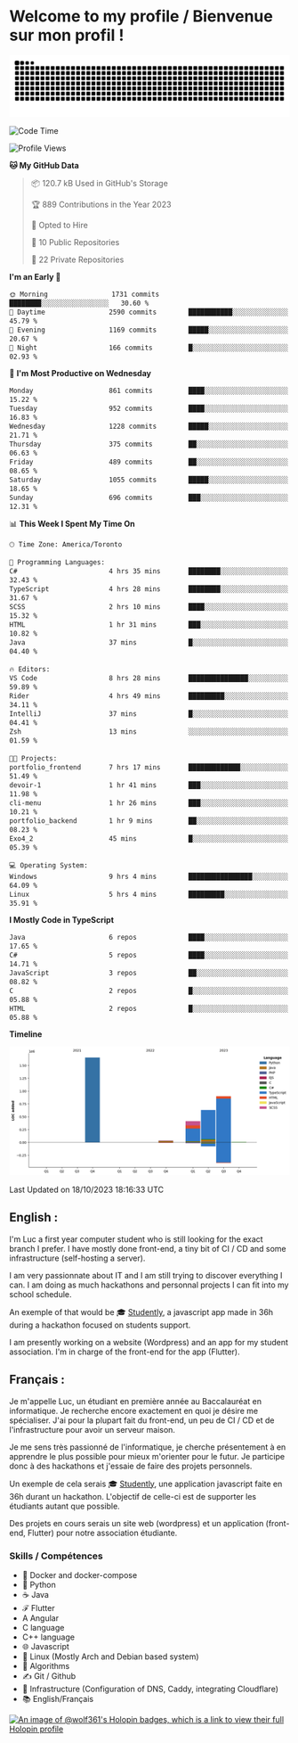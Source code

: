 # Welcome to my profile / Bienvenue sur mon profil !

![snake gif](https://github.com/wolf-361/wolf-361/blob/output/github-contribution-grid-snake.svg)

<!--START_SECTION:waka-->
![Code Time](http://img.shields.io/badge/Code%20Time-412%20hrs%2040%20mins-blue)

![Profile Views](http://img.shields.io/badge/Profile%20Views-0-blue)

**🐱 My GitHub Data** 

> 📦 120.7 kB Used in GitHub's Storage 
 > 
> 🏆 889 Contributions in the Year 2023
 > 
> 💼 Opted to Hire
 > 
> 📜 10 Public Repositories 
 > 
> 🔑 22 Private Repositories 
 > 
**I'm an Early 🐤** 

```text
🌞 Morning                1731 commits        ████████░░░░░░░░░░░░░░░░░   30.60 % 
🌆 Daytime                2590 commits        ███████████░░░░░░░░░░░░░░   45.79 % 
🌃 Evening                1169 commits        █████░░░░░░░░░░░░░░░░░░░░   20.67 % 
🌙 Night                  166 commits         █░░░░░░░░░░░░░░░░░░░░░░░░   02.93 % 
```
📅 **I'm Most Productive on Wednesday** 

```text
Monday                   861 commits         ████░░░░░░░░░░░░░░░░░░░░░   15.22 % 
Tuesday                  952 commits         ████░░░░░░░░░░░░░░░░░░░░░   16.83 % 
Wednesday                1228 commits        █████░░░░░░░░░░░░░░░░░░░░   21.71 % 
Thursday                 375 commits         ██░░░░░░░░░░░░░░░░░░░░░░░   06.63 % 
Friday                   489 commits         ██░░░░░░░░░░░░░░░░░░░░░░░   08.65 % 
Saturday                 1055 commits        █████░░░░░░░░░░░░░░░░░░░░   18.65 % 
Sunday                   696 commits         ███░░░░░░░░░░░░░░░░░░░░░░   12.31 % 
```


📊 **This Week I Spent My Time On** 

```text
🕑︎ Time Zone: America/Toronto

💬 Programming Languages: 
C#                       4 hrs 35 mins       ████████░░░░░░░░░░░░░░░░░   32.43 % 
TypeScript               4 hrs 28 mins       ████████░░░░░░░░░░░░░░░░░   31.67 % 
SCSS                     2 hrs 10 mins       ████░░░░░░░░░░░░░░░░░░░░░   15.32 % 
HTML                     1 hr 31 mins        ███░░░░░░░░░░░░░░░░░░░░░░   10.82 % 
Java                     37 mins             █░░░░░░░░░░░░░░░░░░░░░░░░   04.40 % 

🔥 Editors: 
VS Code                  8 hrs 28 mins       ███████████████░░░░░░░░░░   59.89 % 
Rider                    4 hrs 49 mins       █████████░░░░░░░░░░░░░░░░   34.11 % 
IntelliJ                 37 mins             █░░░░░░░░░░░░░░░░░░░░░░░░   04.41 % 
Zsh                      13 mins             ░░░░░░░░░░░░░░░░░░░░░░░░░   01.59 % 

🐱‍💻 Projects: 
portfolio_frontend       7 hrs 17 mins       █████████████░░░░░░░░░░░░   51.49 % 
devoir-1                 1 hr 41 mins        ███░░░░░░░░░░░░░░░░░░░░░░   11.98 % 
cli-menu                 1 hr 26 mins        ███░░░░░░░░░░░░░░░░░░░░░░   10.21 % 
portfolio_backend        1 hr 9 mins         ██░░░░░░░░░░░░░░░░░░░░░░░   08.23 % 
Exo4_2                   45 mins             █░░░░░░░░░░░░░░░░░░░░░░░░   05.39 % 

💻 Operating System: 
Windows                  9 hrs 4 mins        ████████████████░░░░░░░░░   64.09 % 
Linux                    5 hrs 4 mins        █████████░░░░░░░░░░░░░░░░   35.91 % 
```

**I Mostly Code in TypeScript** 

```text
Java                     6 repos             ████░░░░░░░░░░░░░░░░░░░░░   17.65 % 
C#                       5 repos             ████░░░░░░░░░░░░░░░░░░░░░   14.71 % 
JavaScript               3 repos             ██░░░░░░░░░░░░░░░░░░░░░░░   08.82 % 
C                        2 repos             █░░░░░░░░░░░░░░░░░░░░░░░░   05.88 % 
HTML                     2 repos             █░░░░░░░░░░░░░░░░░░░░░░░░   05.88 % 
```



**Timeline**

![Lines of Code chart](https://raw.githubusercontent.com/wolf-361/wolf-361/main/assets/bar_graph.png)


 Last Updated on 18/10/2023 18:16:33 UTC
<!--END_SECTION:waka-->

## English : 

I'm Luc a first year computer student who is still looking for the exact branch I prefer. I have mostly done front-end, a tiny bit of CI / CD and some infrastructure (self-hosting a server).

I am very passionnate about IT and I am still trying to discover everything I can. I am doing as much hackathons and personnal projects I can fit into my school schedule.

An exemple of that would be 🎓 [Studently](https://github.com/wolf-361/Studently-CodeJam12), a javascript app made in 36h during a hackathon focused on students support.

I am presently working on a website (Wordpress) and an app for my student association. I'm in charge of the front-end for the app (Flutter).

## Français :

Je m'appelle Luc, un étudiant en première année au Baccalauréat en informatique. Je recherche encore exactement en quoi je désire me spécialiser. J'ai pour la plupart fait du front-end, un peu de CI / CD et de l'infrastructure pour avoir un serveur maison.

Je me sens très passionné de l'informatique, je cherche présentement à en apprendre le plus possible pour mieux m'orienter pour le futur. Je participe donc à des hackathons et j'essaie de faire des projets personnels.

Un exemple de cela serais 🎓 [Studently](https://github.com/wolf-361/Studently-CodeJam12), une application javascript faite en 36h durant un hackathon. L'objectif de celle-ci est de supporter les étudiants autant que possible.

Des projets en cours serais un site web (wordpress) et un application (front-end, Flutter) pour notre association étudiante.

###  Skills / Compétences

* 🐋 Docker and docker-compose
* 🐍 Python
* ☕ Java
* ℱ Flutter
* A Angular
* C language
* C++ language
* 🌐 Javascript
* 🐧 Linux (Mostly Arch and Debian based system)
* 🧩 Algorithms
* ✍️ Git / Github
* 📜 Infrastructure (Configuration of DNS, Caddy, integrating Cloudflare)
* 📚 English/Français

[![An image of @wolf361's Holopin badges, which is a link to view their full Holopin profile](https://holopin.me/wolf361)](https://holopin.io/@wolf361)


